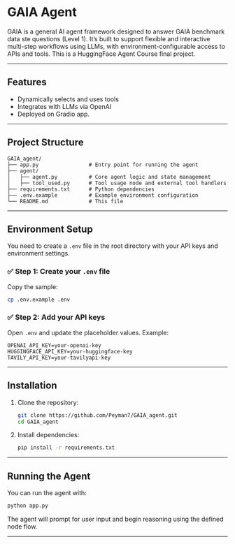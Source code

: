 # GAIA Agent

GAIA is a general AI agent framework designed to answer GAIA benchmark data ste questions (Level 1). It’s built to support flexible and interactive multi-step workflows using LLMs, with environment-configurable access to APIs and tools. This is a HuggingFace Agent Course final project.

---

## Features

- Dynamically selects and uses tools
- Integrates with LLMs via OpenAI
- Deployed on Gradio app. 
---

## Project Structure

```
GAIA_agent/
├── app.py                # Entry point for running the agent
├── agent/
│   ├── agent.py          # Core agent logic and state management
│   ├── tool_used.py      # Tool usage node and external tool handlers
├── requirements.txt      # Python dependencies
├── .env.example          # Example environment configuration
└── README.md             # This file
```

---

## Environment Setup

You need to create a `.env` file in the root directory with your API keys and environment settings.

### ✅ Step 1: Create your `.env` file

Copy the sample:
```bash
cp .env.example .env
```

### ✅ Step 2: Add your API keys

Open `.env` and update the placeholder values. Example:

```env
OPENAI_API_KEY=your-openai-key
HUGGINGFACE_API_KEY=your-huggingface-key
TAVILY_API_KEY=your-tavilyapi-key
```

---

## Installation

1. Clone the repository:
   ```bash
   git clone https://github.com/Peyman7/GAIA_agent.git
   cd GAIA_agent
   ```

2. Install dependencies:
   ```bash
   pip install -r requirements.txt
   ```

---

## Running the Agent

You can run the agent with:

```bash
python app.py
```

The agent will prompt for user input and begin reasoning using the defined node flow.

---



